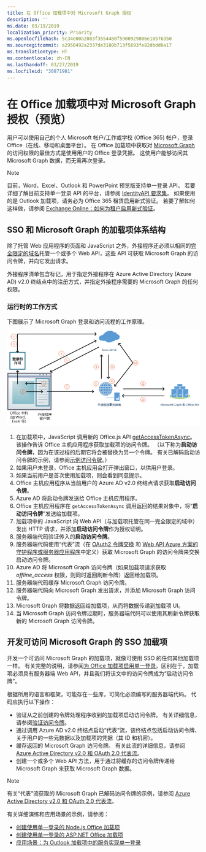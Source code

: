 ```yaml
---
title: 在 Office 加载项中对 Microsoft Graph 授权
description: ''
ms.date: 03/19/2019
localization_priority: Priority
ms.openlocfilehash: 5c34e00a2083f3554480f5900929806e10576350
ms.sourcegitcommit: a2950492a2337de3180b713f5693fe82dbdd6a17
ms.translationtype: HT
ms.contentlocale: zh-CN
ms.lasthandoff: 03/27/2019
ms.locfileid: "30871981"
---
```

# <a name="authorize-to-microsoft-graph-in-your-office-add-in-preview"></a>在 Office 加载项中对 Microsoft Graph 授权（预览）

用户可以使用自己的个人 Microsoft 帐户/工作或学校 (Office 365) 帐户，登录 Office（在线、移动和桌面平台）。 在 Office 加载项中获取对 [Microsoft Graph](https://developer.microsoft.com/graph/docs) 的访问权限的最佳方式是使用用户的 Office 登录凭据。 这使用户能够访问其 Microsoft Graph 数据，而无需再次登录。 

> [!NOTE]
> 目前，Word、Excel、Outlook 和 PowerPoint 预览版支持单一登录 API。 若要详细了解目前支持单一登录 API 的平台，请参阅 [IdentityAPI 要求集](/office/dev/add-ins/reference/requirement-sets/identity-api-requirement-sets)。 如果使用的是 Outlook 加载项，请务必为 Office 365 租赁启用新式验证。 若要了解如何这样做，请参阅 [Exchange Online：如何为租户启用新式验证](https://social.technet.microsoft.com/wiki/contents/articles/32711.exchange-online-how-to-enable-your-tenant-for-modern-authentication.aspx)。

## <a name="add-in-architecture-for-sso-and-microsoft-graph"></a>SSO 和 Microsoft Graph 的加载项体系结构

除了托管 Web 应用程序的页面和 JavaScript 之外，外接程序还必须以相同的[完全限定的域名](/windows/desktop/DNS/f-gly#_dns_fully_qualified_domain_name_fqdn__gly)托管一个或多个 Web API，这些 API 可获取 Microsoft Graph 的访问令牌，并向它发出请求。

外接程序清单包含标记，用于指定外接程序在 Azure Active Directory (Azure AD) v2.0 终结点中的注册方式，并指定外接程序需要的 Microsoft Graph 的任何权限。

### <a name="how-it-works-at-runtime"></a>运行时的工作方式

下图展示了 Microsoft Graph 登录和访问流程的工作原理。

![显示 SSO 流程的关系图](../images/sso-access-to-microsoft-graph.png)

1. 在加载项中，JavaScript 调用新的 Office.js API [getAccessTokenAsync](/office/dev/add-ins/develop/sso-in-office-add-ins#sso-api-reference)。 该操作告诉 Office 主机应用程序获取加载项的访问令牌。 （以下称为**启动访问令牌**，因为在该过程的后期它将会被替换为另一个令牌。 有关已解码启动访问令牌的示例，请参阅[示例访问令牌](sso-in-office-add-ins.md#example-access-token)。）
1. 如果用户未登录，Office 主机应用会打开弹出窗口，以供用户登录。
1. 如果当前用户是首次使用加载项，则会看到同意提示。
1. Office 主机应用程序从当前用户的 Azure AD v2.0 终结点请求获取**启动访问令牌**。
1. Azure AD 将启动令牌发送给 Office 主机应用程序。
1. Office 主机应用程序在 `getAccessTokenAsync` 调用返回的结果对象中，将“**启动访问令牌**”发送给加载项。
1. 加载项中的 JavaScript 向 Web API（与加载项托管在同一完全限定的域中）发出 HTTP 请求，并添加**启动访问令牌**作为授权证明。  
1. 服务器端代码验证传入的**启动访问令牌**。
1. 服务器端代码使用“代表”流（在 [OAuth2 令牌交换](https://tools.ietf.org/html/draft-ietf-oauth-token-exchange-02) 和 [Web API Azure 方案的守护程序或服务器应用程序](/azure/active-directory/develop/active-directory-authentication-scenarios)中定义）获取 Microsoft Graph 的访问令牌来交换启动访问令牌。
1. Azure AD 将 Microsoft Graph 访问令牌（如果加载项请求获取 *offline_access* 权限，则同时返回刷新令牌）返回给加载项。
1. 服务器端代码缓存 Microsoft Graph 访问令牌。
1. 服务器端代码向 Microsoft Graph 发出请求，并添加 Microsoft Graph 访问令牌。
1. Microsoft Graph 将数据返回给加载项，从而将数据传递到加载项 UI。
1. 当 Microsoft Graph 访问令牌过期时，服务器端代码可以使用其刷新令牌获取新的 Microsoft Graph 访问令牌。

## <a name="develop-an-sso-add-in-that-accesses-microsoft-graph"></a>开发可访问 Microsoft Graph 的 SSO 加载项

开发一个可访问 Microsoft Graph 的加载项，就像可使用 SSO 的任何其他加载项一样。 有关完整的说明，请参阅[为 Office 加载项启用单一登录](/office/dev/add-ins/develop/sso-in-office-add-ins)。区别在于，加载项必须具有服务器端 Web API，并且我们将该文中的访问令牌成为“启动访问令牌”。 

根据所用的语言和框架，可能存在一些库，可简化必须编写的服务器端代码。 代码应执行以下操作：

* 验证从之前创建的令牌处理程序收到的加载项启动访问令牌。 有关详细信息，请参阅[验证访问令牌](sso-in-office-add-ins.md#validate-the-access-token)。 
* 通过调用 Azure AD v2.0 终结点启动“代表”流，该终结点包括启动访问令牌、关于用户的一些元数据以及加载项的凭据（其 ID 和机密）。
* 缓存返回的 Microsoft Graph 访问令牌。 有关此流的详细信息，请参阅 [Azure Active Directory v2.0 和 OAuth 2.0 代表流](/azure/active-directory/develop/active-directory-v2-protocols-oauth-on-behalf-of)。
* 创建一个或多个 Web API 方法，用于通过将缓存的访问令牌传递给 Microsoft Graph 来获取 Microsoft Graph 数据。

> [!NOTE]
> 有关“代表”流获取的 Microsoft Graph 已解码访问令牌的示例，请参阅 [Azure Active Directory v2.0 和 OAuth 2.0 代表流](/azure/active-directory/develop/active-directory-v2-protocols-oauth-on-behalf-of)。

有关详细演练和应用场景的示例，请参阅：

* [创建使用单一登录的 Node.js Office 加载项](create-sso-office-add-ins-nodejs.md)
* [创建使用单一登录的 ASP.NET Office 加载项](create-sso-office-add-ins-aspnet.md)
* [应用场景：为 Outlook 加载项中的服务实现单一登录](/outlook/add-ins/implement-sso-in-outlook-add-in)
